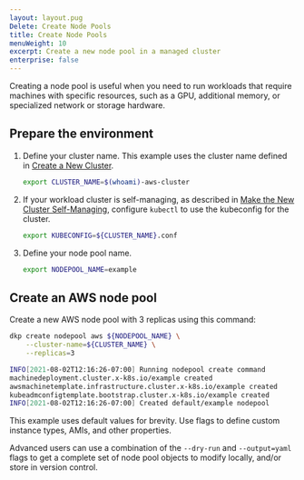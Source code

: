 ```yaml
---
layout: layout.pug
Delete: Create Node Pools
title: Create Node Pools
menuWeight: 10
excerpt: Create a new node pool in a managed cluster
enterprise: false
---
```


Creating a node pool is useful when you need to run workloads that require machines with specific resources, such as a GPU, additional memory, or specialized network or storage hardware.

## Prepare the environment

1.  Define your cluster name. This example uses the cluster name defined in [Create a New Cluster][createnewcluster].

    ```sh
    export CLUSTER_NAME=$(whoami)-aws-cluster
    ```

1.  If your workload cluster is self-managing, as described in [Make the New Cluster Self-Managing][makeselfmanaging], configure `kubectl` to use the kubeconfig for the cluster.

    ```sh
    export KUBECONFIG=${CLUSTER_NAME}.conf
    ```

1.  Define your node pool name.

    ```sh
    export NODEPOOL_NAME=example
    ```

## Create an AWS node pool

Create a new AWS node pool with 3 replicas using this command:

```sh
dkp create nodepool aws ${NODEPOOL_NAME} \
    --cluster-name=${CLUSTER_NAME} \
    --replicas=3
```

```sh
INFO[2021-08-02T12:16:26-07:00] Running nodepool create command               clusterName=dlipovetsky-demo managementClusterKubeconfig= namespace=default src="nodepool/create.go:264"
machinedeployment.cluster.x-k8s.io/example created
awsmachinetemplate.infrastructure.cluster.x-k8s.io/example created
kubeadmconfigtemplate.bootstrap.cluster.x-k8s.io/example created
INFO[2021-08-02T12:16:26-07:00] Created default/example nodepool          src="nodepool/create.go:318"
```

This example uses default values for brevity. Use flags to define custom instance types, AMIs, and other properties.

Advanced users can use a combination of the `--dry-run` and `--output=yaml` flags to get a complete set of node pool objects to modify locally, and/or store in version control.

[makeselfmanaging]: ../../advanced/self-managing
[createnewcluster]: ../../advanced/new
